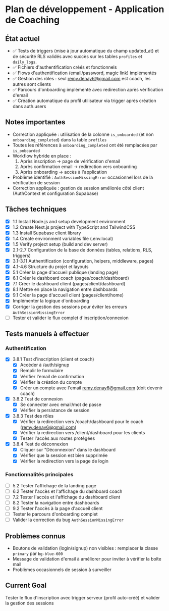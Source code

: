 # Plan de développement - Application de Coaching

## État actuel

- ✅ Tests de triggers (mise à jour automatique du champ updated_at) et de sécurité RLS validés avec succès sur les tables `profiles` et `daily_logs`.
- ✅ Fichiers d'authentification créés et fonctionnels
- ✅ Flows d'authentification (email/password, magic link) implémentés
- ✅ Gestion des rôles : seul remy.denay6@gmail.com est coach, les autres sont clients
- ✅ Parcours d'onboarding implémenté avec redirection après vérification d'email
- ✅ Création automatique du profil utilisateur via trigger après création dans auth.users

## Notes importantes

- Correction appliquée : utilisation de la colonne `is_onboarded` (et non `onboarding_completed`) dans la table `profiles`
- Toutes les références à `onboarding_completed` ont été remplacées par `is_onboarded`
- Workflow hybride en place :
  1. Après inscription → page de vérification d'email
  2. Après confirmation email → redirection vers onboarding
  3. Après onboarding → accès à l'application
- Problème identifié : `AuthSessionMissingError` occasionnel lors de la vérification de session
- Correction appliquée : gestion de session améliorée côté client (AuthContext et configuration Supabase)

## Tâches techniques

- [x] 1.1 Install Node.js and setup development environment
- [x] 1.2 Create Next.js project with TypeScript and TailwindCSS
- [x] 1.3 Install Supabase client library
- [x] 1.4 Create environment variables file (.env.local)
- [x] 1.5 Verify project setup (build and dev server)
- [x] 2.1-2.7 Configuration de la base de données (tables, relations, RLS, triggers)
- [x] 3.1-3.11 Authentification (configuration, helpers, middleware, pages)
- [x] 4.1-4.6 Structure du projet et layouts
- [x] 5.1 Créer la page d'accueil publique (landing page)
- [x] 6.1 Créer le dashboard coach (pages/coach/dashboard)
- [x] 7.1 Créer le dashboard client (pages/client/dashboard)
- [x] 8.1 Mettre en place la navigation entre dashboards
- [x] 9.1 Créer la page d'accueil client (pages/client/home)
- [x] Implémenter la logique d'onboarding
- [x] Corriger la gestion des sessions pour éviter les erreurs `AuthSessionMissingError`
- [ ] Tester et valider le flux complet d'inscription/connexion

## Tests manuels à effectuer

### Authentification

- [x] 3.8.1 Test d'inscription (client et coach)
  - [x] Accéder à /auth/signup
  - [x] Remplir le formulaire
  - [x] Vérifier l'email de confirmation
  - [x] Vérifier la création du compte
  - [x] Créer un compte avec l'email remy.denay6@gmail.com (doit devenir coach)
- [x] 3.8.2 Test de connexion
  - [x] Se connecter avec email/mot de passe
  - [x] Vérifier la persistance de session
- [x] 3.8.3 Test des rôles
  - [x] Vérifier la redirection vers /coach/dashboard pour le coach (remy.denay6@gmail.com)
  - [x] Vérifier la redirection vers /client/dashboard pour les clients
  - [x] Tester l'accès aux routes protégées
- [x] 3.8.4 Test de déconnexion
  - [x] Cliquer sur "Déconnexion" dans le dashboard
  - [x] Vérifier que la session est bien supprimée
  - [x] Vérifier la redirection vers la page de login

### Fonctionnalités principales

- [ ] 5.2 Tester l'affichage de la landing page
- [ ] 6.2 Tester l'accès et l'affichage du dashboard coach
- [ ] 7.2 Tester l'accès et l'affichage du dashboard client
- [ ] 8.2 Tester la navigation entre dashboards
- [ ] 9.2 Tester l'accès à la page d'accueil client
- [ ] Tester le parcours d'onboarding complet
- [ ] Valider la correction du bug `AuthSessionMissingError`

## Problèmes connus

- Boutons de validation (login/signup) non visibles : remplacer la classe `primary` par `bg-blue-600`
- Message de validation d'email à améliorer pour inviter à vérifier la boîte mail
- Problèmes occasionnels de session à surveiller

## Current Goal

Tester le flux d'inscription avec trigger serveur (profil auto-créé) et valider la gestion des sessions
